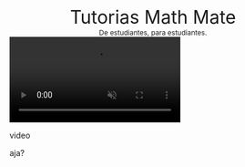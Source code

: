 # 

<div style="text-align: center; font-size: 32px;">
Tutorias Math Mate
</div>

<div style="text-align: center; font-size: 12px;">
De estudiantes, para estudiantes.
</div>

<div style="text-align: center; margin: 0; padding: 0; border: none;">
    <video autoplay muted playsinline style="display: block; margin: 0; padding: 0; border: none;">
        <source src="logo.mp4" type="video/mp4">
        navvvv
    </video>
</div>

video

aja?
